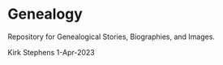 # Genealogy

Repository for Genealogical Stories, Biographies, and Images. 

Kirk Stephens
1-Apr-2023
